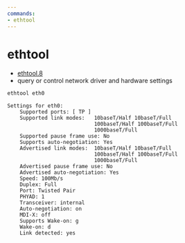 ```yaml
---
commands:
- ethtool
---
```


# ethtool
- [ethtool.8](https://linux.die.net/man/8/ethtool)
- query or control network driver and hardware settings

```bash
ethtool eth0
```

```
Settings for eth0:
	Supported ports: [ TP ]
	Supported link modes:   10baseT/Half 10baseT/Full
	                        100baseT/Half 100baseT/Full
	                        1000baseT/Full
	Supported pause frame use: No
	Supports auto-negotiation: Yes
	Advertised link modes:  10baseT/Half 10baseT/Full
	                        100baseT/Half 100baseT/Full
	                        1000baseT/Full
	Advertised pause frame use: No
	Advertised auto-negotiation: Yes
	Speed: 100Mb/s
	Duplex: Full
	Port: Twisted Pair
	PHYAD: 1
	Transceiver: internal
	Auto-negotiation: on
	MDI-X: off
	Supports Wake-on: g
	Wake-on: d
	Link detected: yes
```
